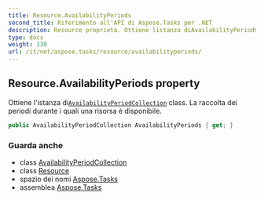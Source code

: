 ```yaml
---
title: Resource.AvailabilityPeriods
second_title: Riferimento all'API di Aspose.Tasks per .NET
description: Resource proprietà. Ottiene listanza diAvailabilityPeriodCollection class. La raccolta dei periodi durante i quali una risorsa è disponibile.
type: docs
weight: 130
url: /it/net/aspose.tasks/resource/availabilityperiods/
---
```

## Resource.AvailabilityPeriods property

Ottiene l'istanza di[`AvailabilityPeriodCollection`](../../availabilityperiodcollection/) class. La raccolta dei periodi durante i quali una risorsa è disponibile.

```csharp
public AvailabilityPeriodCollection AvailabilityPeriods { get; }
```

### Guarda anche

* class [AvailabilityPeriodCollection](../../availabilityperiodcollection/)
* class [Resource](../)
* spazio dei nomi [Aspose.Tasks](../../resource/)
* assemblea [Aspose.Tasks](../../../)


